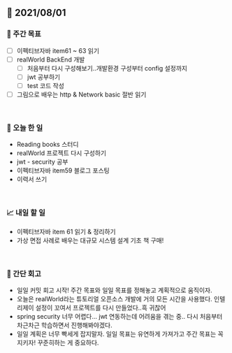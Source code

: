 ## 📅 2021/08/01


### 👏 주간 목표
- [ ] 이펙티브자바 item61 ~ 63 읽기
- [ ] realWorld BackEnd 개발
  - [ ] 처음부터 다시 구성해보기..개발환경 구성부터 config 설정까지
  - [ ] jwt 공부하기
  - [ ] test 코드 작성
- [ ] 그림으로 배우는 http & Network basic 절반 읽기

<br/>

### 💯 오늘 한 일

- Reading books 스터디
- realWorld 프로젝트 다시 구성하기
- jwt - security 공부
- 이펙티브자바 item59 블로그 포스팅
- 이력서 쓰기

<br/>

### 📈 내일 할 일

- 이펙티브자바 item 61 읽기 & 정리하기
- 가상 면접 사례로 배우는 대규모 시스템 설계 기초 책 구매!

<br/>

### 🤔 간단 회고

- 일일 커밋 회고 시작! 주간 목표와 일일 목표를 정해놓고 계획적으로 움직이자.
- 오늘은 realWorld라는 튜토리얼 오픈소스 개발에 거의 모든 시간을 사용했다. 인텔리제이 설정이 꼬여서 프로젝트를 다시 만들었다..흑 귀찮어
- spring security 너무 어렵다... jwt 연동하는데 어려움을 겪는 중.. 다시 처음부터 차근차근 학습하면서 진행해봐야겠다.
- 일일 계획은 너무 빡세게 잡지말자. 일일 목표는 유연하게 가져가고 주간 목표는 꼭 지키자! 꾸준히하는 게 중요하다.
